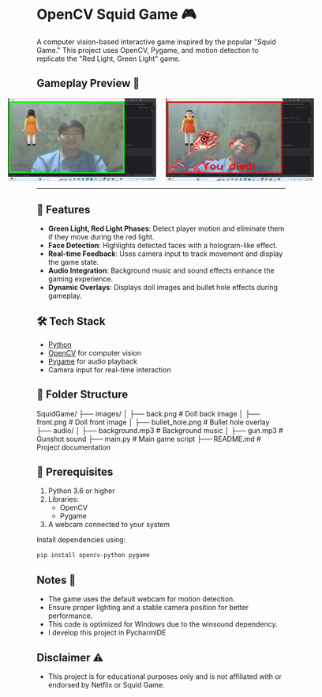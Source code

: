 # OpenCV Squid Game 🎮

A computer vision-based interactive game inspired by the popular "Squid Game." This project uses OpenCV, Pygame, and motion detection to replicate the "Red Light, Green Light" game.

## Gameplay Preview 🎥

<div style="display: flex; justify-content: center; gap: 20px;">
  <img src="images/green light.png" alt="Front-facing doll" width="300" />
  <img src="images/red light.png" alt="Back-facing doll" width="300" />
</div>

---


## 🚀 Features
- **Green Light, Red Light Phases**: Detect player motion and eliminate them if they move during the red light.
- **Face Detection**: Highlights detected faces with a hologram-like effect.
- **Real-time Feedback**: Uses camera input to track movement and display the game state.
- **Audio Integration**: Background music and sound effects enhance the gaming experience.
- **Dynamic Overlays**: Displays doll images and bullet hole effects during gameplay.

## 🛠️ Tech Stack
- [Python](https://www.python.org/)
- [OpenCV](https://opencv.org/) for computer vision
- [Pygame](https://www.pygame.org/) for audio playback
- Camera input for real-time interaction

## 📂 Folder Structure
SquidGame/ ├── images/ │ ├── back.png # Doll back image │ ├── front.png # Doll front image │ ├── bullet_hole.png # Bullet hole overlay ├── audio/ │ ├── background.mp3 # Background music │ ├── gun.mp3 # Gunshot sound ├── main.py # Main game script ├── README.md # Project documentation


## 🔧 Prerequisites
1. Python 3.6 or higher
2. Libraries:
   - OpenCV
   - Pygame
3. A webcam connected to your system

Install dependencies using:
```bash
pip install opencv-python pygame
```
## Notes 📝
- The game uses the default webcam for motion detection.
- Ensure proper lighting and a stable camera position for better performance.
- This code is optimized for Windows due to the winsound dependency.
- I develop this project in PycharmIDE

## Disclaimer ⚠️
- This project is for educational purposes only and is not affiliated with or endorsed by Netflix or Squid Game.
